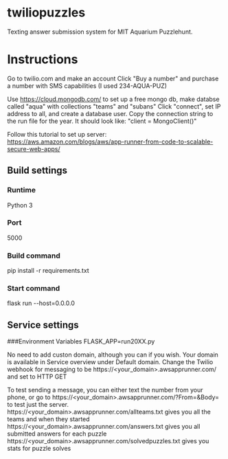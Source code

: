 twiliopuzzles
=============

Texting answer submission system for MIT Aquarium Puzzlehunt.

# Instructions

Go to twilio.com and make an account
Click "Buy a number" and purchase a number with SMS capabilities (I used 234-AQUA-PUZ)

Use https://cloud.mongodb.com/ to set up a free mongo db, make databse called "aqua" with collections "teams" and "subans"
Click "connect", set IP address to all, and create a database user.
Copy the connection string to the run file for the year.
It should look like: "client = MongoClient(<connectionstring>)"

Follow this tutorial to set up server:
https://aws.amazon.com/blogs/aws/app-runner-from-code-to-scalable-secure-web-apps/

## Build settings
### Runtime
Python 3
### Port
5000
### Build command
pip install -r requirements.txt
### Start command
flask run --host=0.0.0.0

## Service settings
###Environment Variables
FLASK_APP=run20XX.py

No need to add custon domain, although you can if you wish.
Your domain is available in Service overview under Default domain.
Change the Twilio webhook for messaging to be https://<your_domain>.awsapprunner.com/ and set to HTTP GET

To test sending a message, you can either text the number from your phone, or go to 
https://<your_domain>.awsapprunner.com/?From=<testnumber>&Body=<testmessage>
to test just the server.
https://<your_domain>.awsapprunner.com/allteams.txt gives you all the teams and when they started
https://<your_domain>.awsapprunner.com/answers.txt gives you all submitted answers for each puzzle
https://<your_domain>.awsapprunner.com/solvedpuzzles.txt gives you stats for puzzle solves
